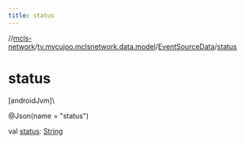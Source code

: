 ```yaml
---
title: status
---
```

//[mcls-network](../../../index.html)/[tv.mycujoo.mclsnetwork.data.model](../index.html)/[EventSourceData](index.html)/[status](status.html)



# status



[androidJvm]\




@Json(name = &quot;status&quot;)



val [status](status.html): [String](https://kotlinlang.org/api/latest/jvm/stdlib/kotlin/-string/index.html)




